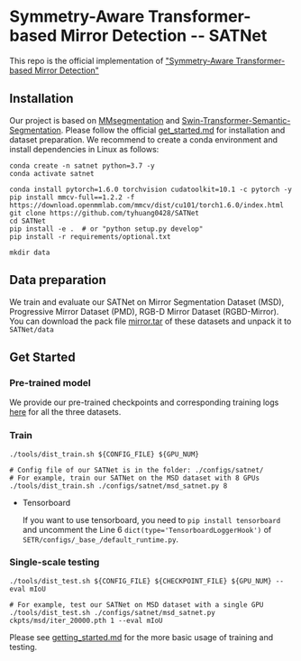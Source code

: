 # Symmetry-Aware Transformer-based Mirror Detection -- SATNet
This repo is the official implementation of ["Symmetry-Aware Transformer-based Mirror Detection"]()

## Installation

Our project is based on [MMsegmentation](https://github.com/open-mmlab/mmsegmentation) and [Swin-Transformer-Semantic-Segmentation](https://github.com/SwinTransformer/Swin-Transformer-Semantic-Segmentation). Please follow the official [get_started.md](https://github.com/open-mmlab/mmsegmentation/blob/master/docs/en/get_started.md#installation) for installation and dataset preparation. We recommend to create a conda environment and install dependencies in Linux as follows:

```shell
conda create -n satnet python=3.7 -y
conda activate satnet

conda install pytorch=1.6.0 torchvision cudatoolkit=10.1 -c pytorch -y
pip install mmcv-full==1.2.2 -f https://download.openmmlab.com/mmcv/dist/cu101/torch1.6.0/index.html
git clone https://github.com/tyhuang0428/SATNet
cd SATNet
pip install -e .  # or "python setup.py develop"
pip install -r requirements/optional.txt

mkdir data
```

## Data preparation
We train and evaluate our SATNet on Mirror Segmentation Dataset (MSD), Progressive Mirror Dataset (PMD), RGB-D Mirror Dataset (RGBD-Mirror). You can download the pack file [mirror.tar]() of these datasets and unpack it to `SATNet/data`


## Get Started

### Pre-trained model
We provide our pre-trained checkpoints and corresponding training logs [here](https://drive.google.com/drive/folders/1R6Odc8mgSrk3WYGz1fK3tL-MBfr8dk0_?usp=sharing) for all the three datasets.

### Train

```
./tools/dist_train.sh ${CONFIG_FILE} ${GPU_NUM}

# Config file of our SATNet is in the folder: ./configs/satnet/
# For example, train our SATNet on the MSD dataset with 8 GPUs
./tools/dist_train.sh ./configs/satnet/msd_satnet.py 8
```

* Tensorboard

  If you want to use tensorboard, you need to `pip install tensorboard` and uncomment the Line 6 `dict(type='TensorboardLoggerHook')` of `SETR/configs/_base_/default_runtime.py`.


### Single-scale testing

```
./tools/dist_test.sh ${CONFIG_FILE} ${CHECKPOINT_FILE} ${GPU_NUM} --eval mIoU

# For example, test our SATNet on MSD dataset with a single GPU
./tools/dist_test.sh ./configs/satnet/msd_satnet.py ckpts/msd/iter_20000.pth 1 --eval mIoU
```

Please see [getting_started.md](docs/getting_started.md) for the more basic usage of training and testing.


